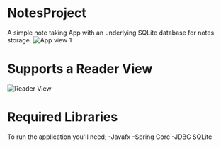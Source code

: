 # NotesProject
A simple note taking App with an underlying SQLite database for notes storage.
![App view 1](https://github.com/PaulOnKithub/NotesProject/assets/125145565/b2c6ccf2-10d3-44f6-a1c0-64b32455f3be)

# Supports a Reader View
![Reader View](https://github.com/PaulOnKithub/NotesProject/assets/125145565/f9892903-34e5-4301-a692-3d6eafa1362b)

# Required Libraries
To run the application you'll need; 
            -Javafx 
            -Spring Core
            -JDBC SQLite
